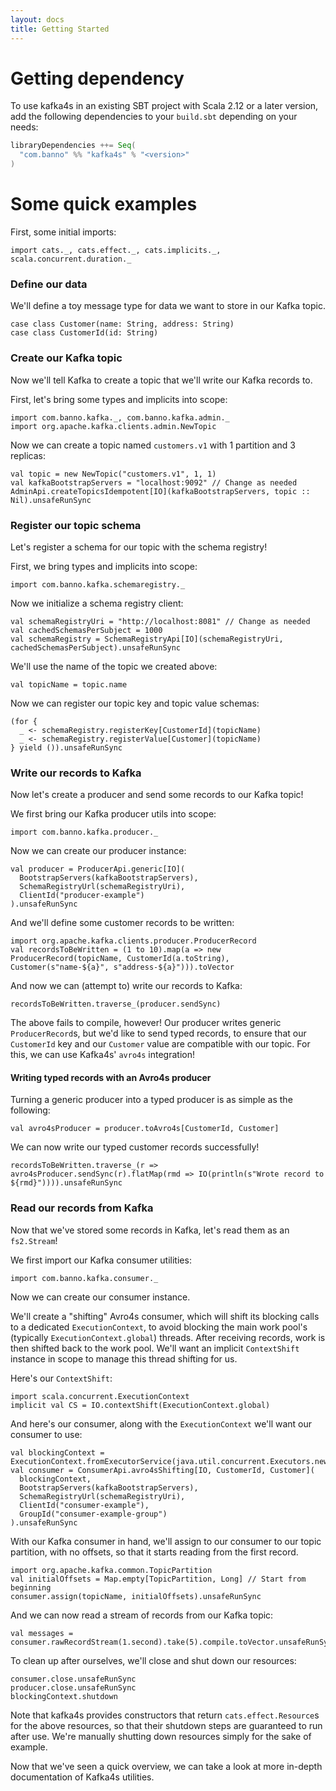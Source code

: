 ```yaml
---
layout: docs
title: Getting Started
---
```


# Getting dependency

To use kafka4s in an existing SBT project with Scala 2.12 or a later version, add the following dependencies to your
`build.sbt` depending on your needs:

```scala
libraryDependencies ++= Seq(
  "com.banno" %% "kafka4s" % "<version>"
)
```

# Some quick examples

First, some initial imports:
```tut
import cats._, cats.effect._, cats.implicits._, scala.concurrent.duration._
```

### Define our data

We'll define a toy message type for data we want to store in our Kafka topic.

```tut
case class Customer(name: String, address: String)
case class CustomerId(id: String)
```

### Create our Kafka topic

Now we'll tell Kafka to create a topic that we'll write our Kafka records to.

First, let's bring some types and implicits into scope:

```tut
import com.banno.kafka._, com.banno.kafka.admin._
import org.apache.kafka.clients.admin.NewTopic
```

Now we can create a topic named `customers.v1` with 1 partition and 3 replicas:

```tut
val topic = new NewTopic("customers.v1", 1, 1)
val kafkaBootstrapServers = "localhost:9092" // Change as needed
AdminApi.createTopicsIdempotent[IO](kafkaBootstrapServers, topic :: Nil).unsafeRunSync
```

### Register our topic schema 

Let's register a schema for our topic with the schema registry!

First, we bring types and implicits into scope:

```tut
import com.banno.kafka.schemaregistry._
```
Now we initialize a schema registry client:

```tut
val schemaRegistryUri = "http://localhost:8081" // Change as needed
val cachedSchemasPerSubject = 1000
val schemaRegistry = SchemaRegistryApi[IO](schemaRegistryUri, cachedSchemasPerSubject).unsafeRunSync
```

We'll use the name of the topic we created above:

```tut
val topicName = topic.name
```

Now we can register our topic key and topic value schemas:


```tut
(for {
  _ <- schemaRegistry.registerKey[CustomerId](topicName)
  _ <- schemaRegistry.registerValue[Customer](topicName)
} yield ()).unsafeRunSync
```

### Write our records to Kafka

Now let's create a producer and send some records to our Kafka topic!

We first bring our Kafka producer utils into scope:

```tut
import com.banno.kafka.producer._
```

Now we can create our producer instance:

```tut
val producer = ProducerApi.generic[IO](
  BootstrapServers(kafkaBootstrapServers),
  SchemaRegistryUrl(schemaRegistryUri),
  ClientId("producer-example")
).unsafeRunSync
```

And we'll define some customer records to be written:

```tut
import org.apache.kafka.clients.producer.ProducerRecord
val recordsToBeWritten = (1 to 10).map(a => new ProducerRecord(topicName, CustomerId(a.toString), Customer(s"name-${a}", s"address-${a}"))).toVector
```

And now we can (attempt to) write our records to Kafka:

```tut:fail
recordsToBeWritten.traverse_(producer.sendSync)
```

The above fails to compile, however! Our producer writes generic
`ProducerRecord`s, but we'd like to send typed records, to ensure that
our `CustomerId` key and our `Customer` value are compatible with our
topic. For this, we can use Kafka4s' `avro4s` integration!

#### Writing typed records with an Avro4s producer

Turning a generic producer into a typed producer is as simple as the following:

```tut
val avro4sProducer = producer.toAvro4s[CustomerId, Customer]
```

We can now write our typed customer records successfully!

```tut
recordsToBeWritten.traverse_(r => avro4sProducer.sendSync(r).flatMap(rmd => IO(println(s"Wrote record to ${rmd}")))).unsafeRunSync
```

### Read our records from Kafka

Now that we've stored some records in Kafka, let's read them as an `fs2.Stream`!

We first import our Kafka consumer utilities:
```tut
import com.banno.kafka.consumer._
```

Now we can create our consumer instance.

We'll create a "shifting" Avro4s consumer, which will shift its blocking calls to a dedicated `ExecutionContext`, to avoid blocking the main work pool's (typically `ExecutionContext.global`) threads. After receiving records, work is then shifted back to the work pool. We'll want an implicit `ContextShift` instance in scope to manage this thread shifting for us.

Here's our `ContextShift`:

```tut
import scala.concurrent.ExecutionContext
implicit val CS = IO.contextShift(ExecutionContext.global)
```

And here's our consumer, along with the `ExecutionContext` we'll want our consumer to use:

```tut
val blockingContext = ExecutionContext.fromExecutorService(java.util.concurrent.Executors.newFixedThreadPool(1)) 
val consumer = ConsumerApi.avro4sShifting[IO, CustomerId, Customer](
  blockingContext,
  BootstrapServers(kafkaBootstrapServers), 
  SchemaRegistryUrl(schemaRegistryUri),
  ClientId("consumer-example"),
  GroupId("consumer-example-group")
).unsafeRunSync
```

With our Kafka consumer in hand, we'll assign to our consumer to our topic partition, with no offsets, so that it starts reading from the first record.
```tut
import org.apache.kafka.common.TopicPartition
val initialOffsets = Map.empty[TopicPartition, Long] // Start from beginning
consumer.assign(topicName, initialOffsets).unsafeRunSync
```

And we can now read a stream of records from our Kafka topic:

```tut
val messages = consumer.rawRecordStream(1.second).take(5).compile.toVector.unsafeRunSync
```

To clean up after ourselves, we'll close and shut down our resources:
```tut
consumer.close.unsafeRunSync
producer.close.unsafeRunSync
blockingContext.shutdown
```

Note that kafka4s provides constructors that return `cats.effect.Resource`s for the above resources, so that their shutdown steps are guaranteed to run after use. We're manually shutting down resources simply for the sake of example.

Now that we've seen a quick overview, we can take a look at more in-depth documentation of Kafka4s utilities.
